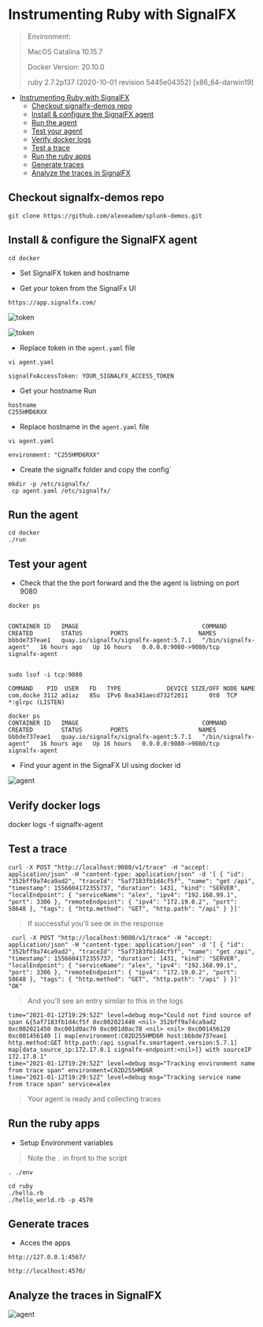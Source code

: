 


# Instrumenting Ruby with SignalFX
> Environment:
> 
> MacOS Catalina 10.15.7
> 
> Docker Version:          20.10.0
>
> ruby 2.7.2p137 (2020-10-01 revision 5445e04352) [x86_64-darwin19]


- [Instrumenting Ruby with SignalFX](#instrumenting-ruby-with-signalfx)
  - [Checkout signalfx-demos repo](#checkout-signalfx-demos-repo)
  - [Install & configure the SignalFX agent](#install--configure-the-signalfx-agent)
  - [Run the agent](#run-the-agent)
  - [Test your agent](#test-your-agent)
  - [Verify docker logs](#verify-docker-logs)
  - [Test a trace](#test-a-trace)
  - [Run the ruby apps](#run-the-ruby-apps)
  - [Generate traces](#generate-traces)
  - [Analyze the traces in SignalFX](#analyze-the-traces-in-signalfx)


## Checkout signalfx-demos repo

`git clone https://github.com/alexeadem/splunk-demos.git` 

## Install & configure the SignalFX agent

```
cd docker
```

- Set SignalFX token and hostname

- Get your token from the SignalFx UI

`https://app.signalfx.com/`

![token](token-1.png)

![token](token-2.png)



- Replace token in the `agent.yaml` file

`vi agent.yaml`

`signalFxAccessToken: YOUR_SIGNALFX_ACCESS_TOKEN`


- Get your hostname
Run

```
hostname
C255HMD6RXX
```
- Replace hostname in the `agent.yaml` file

`vi agent.yaml`

`environment: "C255HMD6RXX"`

- Create the signalfx folder and copy the config`

```
mkdir -p /etc/signalfx/
 cp agent.yaml /etc/signalfx/
```

## Run the agent

```
cd docker 
./run
```

## Test your agent


- Check that the the port forward and the the agent is listning on port 9080

```
docker ps


CONTAINER ID   IMAGE                                   COMMAND                 CREATED        STATUS        PORTS                    NAMES
bbbde737eae1   quay.io/signalfx/signalfx-agent:5.7.1   "/bin/signalfx-agent"   16 hours ago   Up 16 hours   0.0.0.0:9080->9080/tcp   signalfx-agent

```

```

sudo lsof -i tcp:9080

COMMAND    PID  USER   FD   TYPE             DEVICE SIZE/OFF NODE NAME
com.docke 3112 adiaz   85u  IPv6 0xa341aecd732f2011      0t0  TCP *:glrpc (LISTEN)

```

```
docker ps
CONTAINER ID   IMAGE                                   COMMAND                 CREATED        STATUS        PORTS                    NAMES
bbbde737eae1   quay.io/signalfx/signalfx-agent:5.7.1   "/bin/signalfx-agent"   16 hours ago   Up 16 hours   0.0.0.0:9080->9080/tcp   signalfx-agent

```

- Find your agent in the SignaFX UI using docker id

![agent](signalfx-agent-running.png)


## Verify docker logs

docker logs -f signalfx-agent


## Test a trace

```
curl -X POST "http://localhost:9080/v1/trace" -H "accept: application/json" -H "content-type: application/json" -d '[ { "id": "352bff9a74ca9ad2", "traceId": "5af7183fb1d4cf5f", "name": "get /api", "timestamp": 1556604172355737, "duration": 1431, "kind": "SERVER", "localEndpoint": { "serviceName": "alex", "ipv4": "192.168.99.1", "port": 3306 }, "remoteEndpoint": { "ipv4": "172.19.0.2", "port": 58648 }, "tags": { "http.method": "GET", "http.path": "/api" } }]'

```
> If successful you'll see `OK` in the response

```
 curl -X POST "http://localhost:9080/v1/trace" -H "accept: application/json" -H "content-type: application/json" -d '[ { "id": "352bff9a74ca9ad2", "traceId": "5af7183fb1d4cf5f", "name": "get /api", "timestamp": 1556604172355737, "duration": 1431, "kind": "SERVER", "localEndpoint": { "serviceName": "alex", "ipv4": "192.168.99.1", "port": 3306 }, "remoteEndpoint": { "ipv4": "172.19.0.2", "port": 58648 }, "tags": { "http.method": "GET", "http.path": "/api" } }]'
"OK"
```

> And you'll see an entry similar to this in the logs

```
time="2021-01-12T19:29:52Z" level=debug msg="Could not find source of span &{5af7183fb1d4cf5f 0xc002021440 <nil> 352bff9a74ca9ad2 0xc002021450 0xc001d0ac70 0xc001d0ac78 <nil> <nil> 0xc001456120 0xc001456140 [] map[environment:C02D255HMD6R host:bbbde737eae1 http.method:GET http.path:/api signalfx.smartagent.version:5.7.1] map[data_source_ip:172.17.0.1 signalfx-endpoint:<nil>]} with sourceIP 172.17.0.1"
time="2021-01-12T19:29:52Z" level=debug msg="Tracking environment name from trace span" environment=C02D255HMD6R
time="2021-01-12T19:29:52Z" level=debug msg="Tracking service name from trace span" service=alex
```

> Your agent is ready and collecting traces



## Run the ruby apps

- Setup Environment variables
> Note the `.` in front to the script

`. ./env`

```
cd ruby
./hello.rb
./hello_world.rb -p 4570

```

## Generate traces

- Acces the apps

`http://127.0.0.1:4567/`

`http://localhost:4570/`


## Analyze the traces in SignalFX

![agent](app_traces.png)














